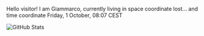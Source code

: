 Hello visitor! I am Giammarco, currently living in space coordinate lost... and time coordinate Friday, 1 October, 08:07 CEST

![GitHub Stats](https://github-readme-stats.vercel.app/api?username=grcasanova)
